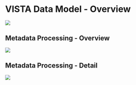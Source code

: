 # VISTA Data Model - Overview
![](https://github.com/vistadataproject/documents/blob/master/images/vdp-introB.png)


## Metadata Processing - Overview
![](https://github.com/vistadataproject/documents/blob/master/images/vdp-basic.png)

## Metadata Processing - Detail
![](https://github.com/vistadataproject/documents/blob/master/images/vdp-technical.png)

